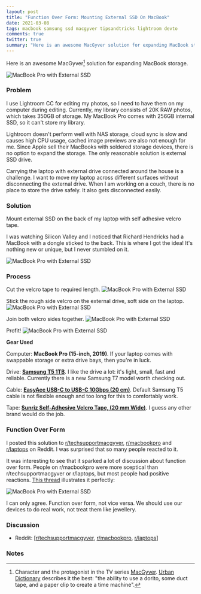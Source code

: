 ```yaml
---
layout: post
title: "Function Over Form: Mounting External SSD On MacBook"
date: 2021-03-08
tags: macbook samsung ssd macgyver tipsandtricks lightroom devto
comments: true
twitter: true
summary: "Here is an awesome MacGyver solution for expanding MacBook storage. Mounting external SSD on the back of a laptop with self adhesive velcro tape."
---
```

Here is an awesome MacGyver[^1] solution for expanding MacBook storage.

![MacBook Pro with External SSD](/assets/images/2021/macbook-ssd-1.jpg)

### Problem
I use Lightroom CC for editing my photos, so I need to have them on my computer during editing. Currently, my library consists of 20K RAW photos, which takes 350GB of storage. My MacBook Pro comes with 256GB internal SSD, so it can't store my library.

Lightroom doesn't perform well with NAS storage, cloud sync is slow and causes high CPU usage, cached image previews are also not enough for me. Since Apple sell their MacBooks with soldered storage devices, there is no option to expand the storage. The only reasonable solution is external SSD drive.

Carrying the laptop with external drive connected around the house is a challenge. I want to move my laptop across different surfaces without disconnecting the external drive. When I am working on a couch, there is no place to store the drive safely. It also gets disconnected easily.

### Solution

Mount external SSD on the back of my laptop with self adhesive velcro tape.

I was watching Silicon Valley and I noticed that Richard Hendricks had a MacBook with a dongle sticked to the back. This is where I got the idea!
It's nothing new or unique, but I never stumbled on it.

![MacBook Pro with External SSD](/assets/images/2021/apple-macbook-laptop-used-by-thomas-middleditch-as-richard-hendricks-in-silicon-valley-s6e1.jpg)

### Process

Cut the velcro tape to required length.
![MacBook Pro with External SSD](/assets/images/2021/macbook-ssd-2.jpg)

Stick the rough side velcro on the external drive, soft side on the laptop.
![MacBook Pro with External SSD](/assets/images/2021/macbook-ssd-3.jpg)

Join both velcro sides together.
![MacBook Pro with External SSD](/assets/images/2021/macbook-ssd-4.jpg)

Profit!
![MacBook Pro with External SSD](/assets/images/2021/macbook-ssd-5.jpg)

**Gear Used**

Computer: **MacBook Pro (15-inch, 2019)**. If your laptop comes with swappable storage or extra drive bays, then you're in luck.

Drive: **[Samsung T5 1TB](https://www.amazon.com/Samsung-T5-Portable-SSD-MU-PA1T0B/dp/B073H552FJ)**. I like the drive a lot: it's light, small, fast and reliable. Currently there is a new Samsung T7 model worth checking out.

Cable: **[EasyAcc USB-C to USB-C 10Gbps (20 cm)](https://www.amazon.com/dp/B08F9ZTN2J/ref=cm_sw_em_r_mt_dp_5SK71RET7RMZD38PWM5P)**. Default Samsung T5 cable is not flexible enough and too long for this to comfortably work.

Tape: **[Sunriz Self-Adhesive Velcro Tape, (20 mm Wide)](https://www.amazon.de/gp/product/B085NZ5JVT/ref=ppx_yo_dt_b_asin_title_o00_s01?ie=UTF8&psc=1)**. I guess any other brand would do the job.

### Function Over Form
I posted this solution to [r/techsupportmacgyver](https://www.reddit.com/r/techsupportmacgyver/comments/lyfioa/solution_for_external_ssd/), [r/macbookpro](https://www.reddit.com/r/macbookpro/comments/lyz5jq/solution_for_external_ssd/) and [r/laptops](https://www.reddit.com/r/laptops/comments/lyz5bf/solution_for_external_ssd/) on Reddit. I was surprised that so many people reacted to it.

It was interesting to see that it sparked a lot of discussion about function over form. People on r/macbookpro were more sceptical than r/techsupportmacgyver or r/laptops, but most people had positive reactions. [This thread](https://www.reddit.com/r/macbookpro/comments/lyz5jq/solution_for_external_ssd/gpyfaei?utm_source=share&utm_medium=web2x&context=3) illustrates it perfectly:

![MacBook Pro with External SSD](/assets/images/2021/macbook-reddit-screenshot.png)

I can only agree. Function over form, not vice versa. We should use our devices to do real work, not treat them like jewellery.

### Discussion
- Reddit: [[r/techsupportmacgyver](https://www.reddit.com/r/techsupportmacgyver/comments/lyfioa/solution_for_external_ssd), [r/macbookpro](https://www.reddit.com/r/macbookpro/comments/lyz5jq/solution_for_external_ssd), [r/laptops](https://www.reddit.com/r/laptops/comments/lyz5bf/solution_for_external_ssd)]

### Notes
[^1]:Character and the protagonist in the TV series [MacGyver](https://www.imdb.com/title/tt0088559). [Urban Dictionary](https://www.urbandictionary.com/define.php?term=Macgyver) describes it the best: "the ability to use a dorito, some duct tape, and a paper clip to create a time machine".
